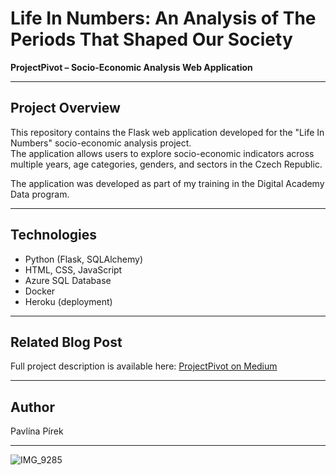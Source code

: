 # Life In Numbers: An Analysis of The Periods That Shaped Our Society

**ProjectPivot – Socio-Economic Analysis Web Application**

---

## Project Overview

This repository contains the Flask web application developed for the "Life In Numbers" socio-economic analysis project.  
The application allows users to explore socio-economic indicators across multiple years, age categories, genders, and sectors in the Czech Republic.

The application was developed as part of my training in the Digital Academy Data program.

---

## Technologies

- Python (Flask, SQLAlchemy)
- HTML, CSS, JavaScript
- Azure SQL Database
- Docker
- Heroku (deployment)

---

## Related Blog Post

Full project description is available here: [ProjectPivot on Medium](https://medium.com/@projektda/projekt-pivot-c2ebfddca520)

---

## Author

Pavlína Pírek

---

![IMG_9285](https://github.com/user-attachments/assets/5b702ed9-8ebf-4f56-bada-11acfa67d83b)


